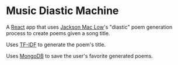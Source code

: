<h1>Music Diastic Machine</h1>
<p>A <a href='https://react.dev/'>React</a> app that uses <a href='https://en.wikipedia.org/wiki/Jackson_Mac_Low'>Jackson Mac Low</a>'s "diastic" poem generation process to create poems given a song title.</p>
<p>Uses <a href='https://en.wikipedia.org/wiki/Tf-idf'>TF-IDF</a> to generate the poem's title.</p>
<p>Uses <a href='https://www.mongodb.com/'>MongoDB</a> to save the user's favorite generated poems.</p>